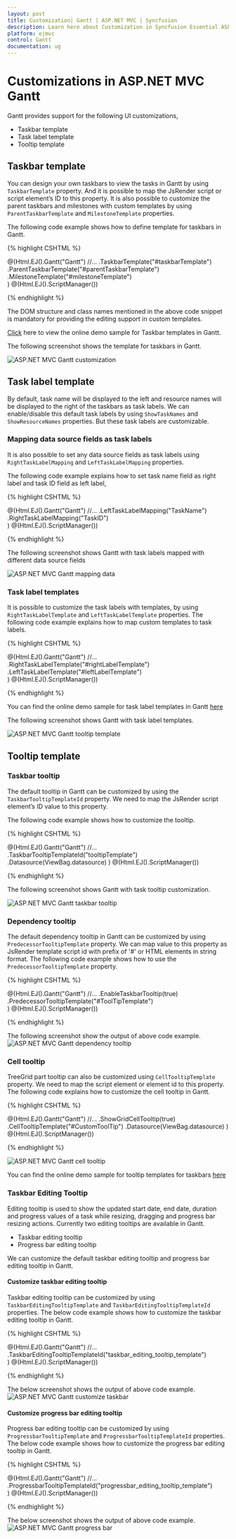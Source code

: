 ```yaml
---
layout: post
title: Customization| Gantt | ASP.NET MVC | Syncfusion
description: Learn here about Customization in Syncfusion Essential ASP.NET MVC Gantt Control, its elements, and more.
platform: ejmvc
control: Gantt
documentation: ug
---
```


# Customizations in ASP.NET MVC Gantt

Gantt provides support for the following UI customizations,

* Taskbar template
* Task label template
* Tooltip template

## Taskbar template

You can design your own taskbars to view the tasks in Gantt by using `TaskbarTemplate` property. And it is possible to map the JsRender script or script element’s ID to this property. It is also possible to customize the parent taskbars and milestones with custom templates by using `ParentTaskbarTemplate` and `MilestoneTemplate` properties. 

The following code example shows how to define template for taskbars in Gantt. 

{% highlight CSHTML %}

<script type="text/x-jsrender" id="taskbarTemplate">
    <div class="e-gantt-template-taskbar bg-color">
        <div>
            //…
        </div>
        <div class="e-gantt-template-progressbar">
        </div>
    </div>
</script>

<script type="text/x-jsrender" id="parentTaskbarTemplate">
    <div class="e-gantt-template-taskbar">
        //…
        <div class="e-gantt-template-progressbar">
        </div>
    </div>
</script>

<script type="text/x-jsrender" id="milestoneTemplate">
    <div class="e-gantt-template-milestone" style="background-color:transparent;">
        <div class="e-gantt-milestone milestone-top"></div>
        <div class="e-gantt-milestone milestone-bottom"></div>
    </div>
</script>

@(Html.EJ().Gantt("Gantt")
    //...
    .TaskbarTemplate("#taskbarTemplate")
    .ParentTaskbarTemplate("#parentTaskbarTemplate")
    .MilestoneTemplate("#milestoneTemplate")   
    )
@(Html.EJ().ScriptManager())

{% endhighlight %}

The DOM structure and class names mentioned in the above code snippet is mandatory for providing the editing support in custom templates.

[Click](https://mvc.syncfusion.com/demos/web/gantt/gantttaskbartemplate) here to view the online demo sample for Taskbar templates in Gantt.

The following screenshot shows the template for taskbars in Gantt.

![ASP.NET MVC Gantt customization](Customization_images/Customization_img1.png)

## Task label template

By default, task name will be displayed to the left and resource names will be displayed to the right of the taskbars as task labels. We can enable/disable this default task labels by using `ShowTaskNames` and `ShowResourceNames` properties. But these task labels are customizable.

### Mapping data source fields as task labels

It is also possible to set any data source fields as task labels using `RightTaskLabelMapping` and `LeftTaskLabelMapping` properties.

The following code example explains how to set task name field as right label and task ID field as left label,

{% highlight CSHTML %}

@(Html.EJ().Gantt("Gantt")
    //...
    .LeftTaskLabelMapping("TaskName")
    .RightTaskLabelMapping("TaskID")    
    )
@(Html.EJ().ScriptManager())

{% endhighlight %}

The following screenshot shows Gantt with task labels mapped with different data source fields

![ASP.NET MVC Gantt mapping data](Customization_images/Customization_img4.png)

### Task label templates

It is possible to customize the task labels with templates, by using `RightTaskLabelTemplate` and `LeftTaskLabelTemplate` properties. The following code example explains how to map custom templates to task labels.

{% highlight CSHTML %}

<script id="rightLabelTemplate" type="text/x-jsrender">
{{"{{"}}if #data['resourceNames']{{}}}}
<div>
    {{"{{"}}for resourceInfo{{}}}}
    <img src="themes/web/content/images/gantt/{{"{{"}}:resourceName{{}}}}.png" height="30px" />
    <span style="margin-left:5px;">{{"{{"}}:resourceName{{}}}}</span> {{"{{"}}:~_getSeparator(#get("array").data.length,#index){{}}}} {{"{{"}}/for{{}}}}
</div>
{{/if}}
</script>

<script id="leftLabelTemplate" type="text/x-jsrender">
<div style="padding-top:5px;">
    <span>{{"{{"}}:#data['taskName']{{}}}}  [{{"{{"}}:status{{}}}}%]</span>
</div>
</script>

@(Html.EJ().Gantt("Gantt")
    //...
    .RightTaskLabelTemplate("#rightLabelTemplate")
    .LeftTaskLabelTemplate("#leftLabelTemplate")    
    )
@(Html.EJ().ScriptManager())

{% endhighlight %}

You can find the online demo sample for task label templates in Gantt [here](https://mvc.syncfusion.com/demos/web/gantt/gantttasklabeltemplate)

The following screenshot shows Gantt with task label templates.

![ASP.NET MVC Gantt tooltip template](Customization_images/Customization_img2.png)

## Tooltip template

### Taskbar tooltip

The default tooltip in Gantt can be customized by using the `TaskbarTooltipTemplateId` property. We need to map the JsRender script element’s ID value to this property.

The following code example shows how to customize the tooltip.

{% highlight CSHTML %}

<script type="text/x-jsrender" id="tooltipTemplate">
    <table>
       {{"{{"}}if #data['resourceNames']{{}}}}
        <tr>
            <td rowspan="3" style="padding:3px"><img src="themes/web/content/images/gantt/{{"{{"}}:#data['resourceNames']{{}}}}.png" height="40px" /></td>
            <td style="padding:3px"><b>Task done By:</b></td>
            <td style="padding:3px">{{"{{"}}:#data['resourceNames']{{}}}}</td>
        </tr>
        {{/if{{}}}}
        <tr>
            <td style="padding:3px"><b>Starts On:</b></td>
            <td style="padding:3px">{{"{{"}}:~_ganttDateFormatter("startDate"){{}}}}</td>
        </tr>
        <tr>
            <td style="padding:3px"><b>Ends On:</b></td>
            <td style="padding:3px">{{"{{"}}:~_ganttDateFormatter("endDate"){{}}}}</td>
        </tr>
    </table>
</script>

@(Html.EJ().Gantt("Gantt")
    //...
    .TaskbarTooltipTemplateId("tooltipTemplate")
    .Datasource(ViewBag.datasource)
    )
@(Html.EJ().ScriptManager())

{% endhighlight %}

The following screenshot shows Gantt with task tooltip customization.

![ASP.NET MVC Gantt taskbar tooltip](Customization_images/Customization_img3.png)

### Dependency tooltip

The default dependency tooltip in Gantt can be customized by using `PredecessorTooltipTemplate` property. We can map value to this property as  JsRender template script id with prefix of '#' or HTML elements in string format. The following code example shows how to use the `PredecessorTooltipTemplate` property.

{% highlight CSHTML %}

<script type="text/javascript">
    
    $.views.helpers({
        _Type: getType,
        _Lag: getLag
    });

    function getType() {
        return this.data.linkText;
    }

    function getLag() {
        return this.data.offset + " " + this.data.offsetUnit;        
    }
</script>

<script id="ToolTipTemplate" type="text/x-jsrender">

    <table>
            <tr>
                <td><b>Type:</b></td>
                <td><i>{{:~_Type()}}</i></td>
            </tr>
            <tr>
                <td><b>Lag:</b></td>
                <td><i>{{:~_Lag()}}</i></td>
            </tr>
    </table>

</script>

@(Html.EJ().Gantt("Gantt")
    //...
	.EnableTaskbarTooltip(true)
    .PredecessorTooltipTemplate("#ToolTipTemplate")    
    )
@(Html.EJ().ScriptManager())

{% endhighlight %}

The following screenshot show the output of above code example.
![ASP.NET MVC Gantt dependency tooltip](Customization_images/Customization_img8.png)

### Cell tooltip 

TreeGrid part tooltip can also be customized using `CellTooltipTemplate` property. We need to map the script element or element id to this property. The following code explains how to customize the cell tooltip in Gantt.

{% highlight CSHTML %}

<script type="text/javascript">

    $.views.helpers({
        _TaskID: getTaskID,
        _TaskName: getTaskName
    });

    function getTaskID() {
        return this.data.record["taskId"];
    }

    function getTaskName() {
        return this.data.record["taskName"];
    }
</script>

<script id="CustomToolTip" type="text/x-jsrender">
    <table>
        <tr>
            <td>Id:</td>
            <td>{{"{{"}}:~_TaskID(){{}}}}</td>
        </tr>
        <tr>
            <td>Name:</td>
            <td>{{"{{"}}:~_TaskName(){{}}}}</td>
        </tr>
    </table>
</script>

@(Html.EJ().Gantt("Gantt")
    //...
    .ShowGridCellTooltip(true)
    .CellTooltipTemplate("#CustomToolTip")
    .Datasource(ViewBag.datasource)
    )
@(Html.EJ().ScriptManager())

{% endhighlight %}

![ASP.NET MVC Gantt cell tooltip](Customization_images/Customization_img5.png)

You can find the online demo sample for tooltip templates for taskbars [here](https://mvc.syncfusion.com/demos/web/gantt/gantttooltiptemplate)

### Taskbar Editing Tooltip

Editing tooltip is used to show the updated start date, end date, duration and progress values of a task while resizing, dragging and progress bar resizing actions. Currently two editing tooltips are available in Gantt.

* Taskbar editing tooltip
* Progress bar editing tooltip

We can customize the default taskbar editing tooltip and progress bar editing tooltip in Gantt.

#### Customize taskbar editing tooltip

Taskbar editing tooltip can be customized by using `TaskbarEditingTooltipTemplate` and `TaskbarEditingTooltipTemplateId` properties. The below code example shows how to customize the taskbar editing tooltip in Gantt.

{% highlight CSHTML %}

<script type="text/javascript">
    $.views.helpers({
        getStartDate: function () {
            return ej.format(this.data.startDate, "MM/dd/yyyy", "en-US");
        },
        getEndDate: function () {
            return ej.format(this.data.endDate, "MM/dd/yyyy", "en-US");
        }
    });
</script>

<script id="taskbar_editing_tooltip_template" type="text/x-jsrender">
    <table>
        <tr>
            <td colspan="2" style="padding:3px;font-weight:bold;font-style:italic">{{:taskName}}</td>
        </tr>
        <tr>
            <td style="padding:3px;font-weight:bold">Start Date</td>
            <td style="padding:3px">{{:~getStartDate(#data)}}</td>
        </tr>
        <tr>
            <td style="padding:3px;font-weight:bold">End Date</td>
            <td style="padding:3px">{{:~getEndDate(#data)}}</td>
        </tr>
        <tr>
            <td style="padding:3px;font-weight:bold">Duration</td>
            <td style="padding:3px">{{:duration}} {{:durationUnit}}</td>
        </tr>
    </table>
</script>

@(Html.EJ().Gantt("Gantt")
    //...
    .TaskbarEditingTooltipTemplateId("taskbar_editing_tooltip_template")    
    )
@(Html.EJ().ScriptManager())

{% endhighlight %}

The below screenshot shows the output of above code example.
![ASP.NET MVC Gantt customize taskbar](Customization_images/Customization_img6.png)

#### Customize progress bar editing tooltip

Progress bar editing tooltip can be customized by using `ProgressbarTooltipTemplate` and `ProgressbarTooltipTemplateId` properties. The below code example shows how to customize the progress bar editing tooltip in Gantt.

{% highlight CSHTML %}

<script id="progressbar_editing_tooltip_template" type="text/x-jsrender">
    <table>
        <tr>
            <td colspan="2" style="padding:3px;font-weight:bold;font-style:italic">{{:taskName}}</td>
        </tr>
        <tr>
            <td style="padding:3px;font-weight:bold">Task Status</td>
            <td style="padding:3px">{{:status}}%</td>
        </tr>
    </table>
</script>

@(Html.EJ().Gantt("Gantt")
    //...
    .ProgressbarTooltipTemplateId("progressbar_editing_tooltip_template")    
    )
@(Html.EJ().ScriptManager())

{% endhighlight %}

The below screenshot shows the output of above code example.
![ASP.NET MVC Gantt progress bar](Customization_images/Customization_img7.png)

